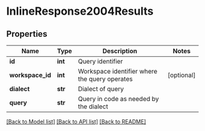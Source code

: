 # InlineResponse2004Results

## Properties
Name | Type | Description | Notes
------------ | ------------- | ------------- | -------------
**id** | **int** | Query identifier | 
**workspace_id** | **int** | Workspace identifier where the query operates | [optional] 
**dialect** | **str** | Dialect of query | 
**query** | **str** | Query in code as needed by the dialect | 

[[Back to Model list]](../README.md#documentation-for-models) [[Back to API list]](../README.md#documentation-for-api-endpoints) [[Back to README]](../README.md)


